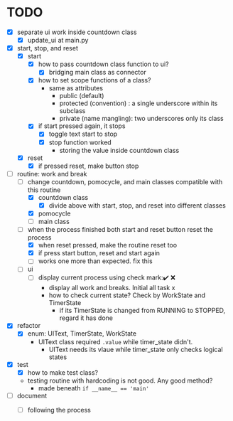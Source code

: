 # TODO
- [x] separate ui work inside countdown class
  - [x] update_ui at main.py
- [x] start, stop, and reset
  - [x] start
    -[x] how to pass countdown class function to ui?
      - [x] bridging main class as connector
    - [x] how to set scope functions of a class?
      - same as attributes
        - public (default)
        - protected (convention) : a single underscore within its subclass
        - private (name mangling): two underscores only its class
    - [x] if start pressed again, it stops
      - [x] toggle text start to stop
      - [x] stop function worked
        - storing the value inside countdown class  
  - [x] reset
    - [x] if pressed reset, make button stop
- [ ] routine: work and break
  - [ ] change countdown, pomocycle, and main classes compatible with this routine
    - [x] countdown class
      - [x] divide above with start, stop, and reset into different classes
    - [x] pomocycle      
    - [ ] main class
  - [ ] when the process finished both start and reset button reset the process
    - [x] when reset pressed, make the routine reset too
    - [x] if press start button, reset and start again
    - [ ] works one more than expected. fix this
  - [ ] ui
    - [ ] display current process using check mark:✔️ ❌
      - display all work and breaks. Initial all task x
      - how to check current state? Check by WorkState and TimerState 
        - if its TimerState is changed from RUNNING to STOPPED, regard it has done
        
- [x] refactor
  - [x] enum: UIText, TimerState, WorkState
    - UIText class required `.value` while timer_state didn't. 
      - UIText needs its vlaue while timer_state only checks logical states
- [x] test
  - [x] how to make test class?
  - testing routine with hardcoding is not good. Any good method?
    - made beneath `if __name__ == 'main'`
- [ ] document
  - [ ] following the process
    

